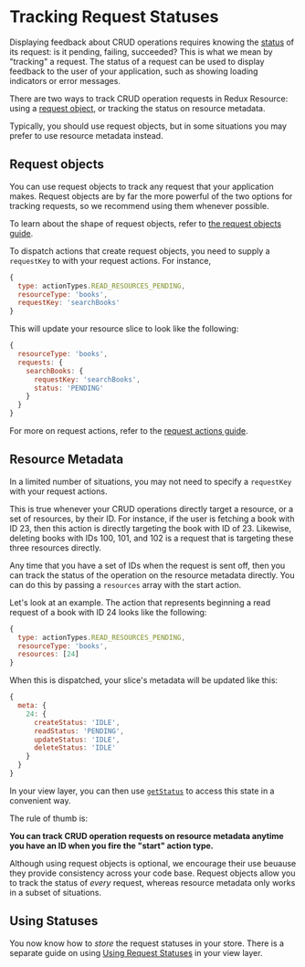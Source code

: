 # Tracking Request Statuses

Displaying feedback about CRUD operations requires knowing the [status](../requests/statuses.md) of its request: is it pending, failing, succeeded? This is what we mean by "tracking" a request. The status of a request can be used to display feedback to the user of your application, such as showing loading indicators or error messages.

There are two ways to track CRUD operation requests in Redux Resource: using a [request object](../requests/request-objects.md), or tracking the status on resource metadata.

Typically, you should use request objects, but in some situations you may prefer to use resource metadata instead.

## Request objects

You can use request objects to track any request that your application makes. Request objects are by far the more powerful of the two options for tracking requests, so we recommend using them whenever possible.

To learn about the shape of request objects, refer to [the request objects guide](../requests/request-objects.md).

To dispatch actions that create request objects, you need to supply a `requestKey` to with your request actions. For instance,

```javascript
{
  type: actionTypes.READ_RESOURCES_PENDING,
  resourceType: 'books',
  requestKey: 'searchBooks'
}
```

This will update your resource slice to look like the following:

```javascript
{
  resourceType: 'books',
  requests: {
    searchBooks: {
      requestKey: 'searchBooks',
      status: 'PENDING'
    }
  }
}
```

For more on request actions, refer to the [request actions guide](../requests/request-actions/).

## Resource Metadata

In a limited number of situations, you may not need to specify a `requestKey` with your request actions.

This is true whenever your CRUD operations directly target a resource, or a set of resources, by their ID. For instance, if the user is fetching a book with ID 23, then this action is directly targeting the book with ID of 23. Likewise, deleting books with IDs 100, 101, and 102 is a request that is targeting these three resources directly.

Any time that you have a set of IDs when the request is sent off, then you can track the status of the operation on the resource metadata directly. You can do this by passing a `resources` array with the start action.

Let's look at an example. The action that represents beginning a read request of a book with ID 24 looks like the following:

```javascript
{
  type: actionTypes.READ_RESOURCES_PENDING,
  resourceType: 'books',
  resources: [24]
}
```

When this is dispatched, your slice's metadata will be updated like this:

```javascript
{
  meta: {
    24: {
      createStatus: 'IDLE',
      readStatus: 'PENDING',
      updateStatus: 'IDLE',
      deleteStatus: 'IDLE'
    }
  }
}
```

In your view layer, you can then use [`getStatus`](../api-reference/getstatus.md) to access this state in a convenient way.

The rule of thumb is:

**You can track CRUD operation requests on resource metadata anytime you have an ID when you fire the "start" action type.**

Although using request objects is optional, we encourage their use beuause they provide consistency across your code base. Request objects allow you to track the status of _every_ request, whereas resource metadata only works in a subset of situations.

## Using Statuses

You now know how to _store_ the request statuses in your store. There is a separate guide on using [Using Request Statuses](using-request-statuses.md) in your view layer.

